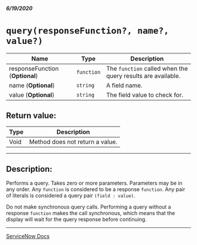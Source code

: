 ##### 6/19/2020
# `query(responseFunction?, name?, value?)`
| Name | Type | Description |
|---|---|---|
| responseFunction (**Optional**) | `function` | The `function` called when the query results are available. |
| name (**Optional**) | `string` | A field name. |
| value (**Optional**) | `string` | The field value to check for. |

## Return value:
| Type | Description |
|---|---|
| Void | Method does not return a value. |

---

## Description:
Performs a query. Takes zero or more parameters. Parameters may be in any order. Any `function` is considered to be a response `function`. Any pair of literals is considered a query pair `(field : value)`.

Do not make synchronous query calls. Performing a query without a response `function` makes the call synchronous, which means that the display will wait for the query response before continuing.

---

[ServiceNow Docs](https://developer.servicenow.com/dev.do#!/reference/api/newyork/client/c_GlideRecordClientSideV3API#r_GRCS3-query)